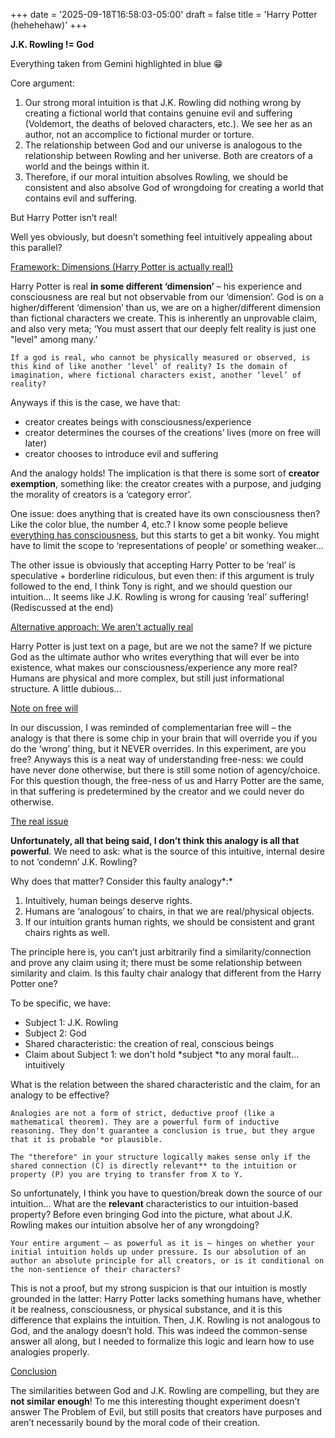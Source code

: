 +++
date = '2025-09-18T16:58:03-05:00'
draft = false
title = 'Harry Potter (hehehehaw)'
+++

**J.K. Rowling != God**

Everything taken from Gemini highlighted in blue 😁

Core argument:



1. Our strong moral intuition is that J.K. Rowling did nothing wrong by creating a fictional world that contains genuine evil and suffering (Voldemort, the deaths of beloved characters, etc.). We see her as an author, not an accomplice to fictional murder or torture.
2. The relationship between God and our universe is analogous to the relationship between Rowling and her universe. Both are creators of a world and the beings within it.
3. Therefore, if our moral intuition absolves Rowling, we should be consistent and also absolve God of wrongdoing for creating a world that contains evil and suffering.

But Harry Potter isn’t real!

Well yes obviously, but doesn’t something feel intuitively appealing about this parallel?

<span style="text-decoration:underline;">Framework: Dimensions (Harry Potter is actually real!)</span>

Harry Potter is real **in some different ‘dimension’** – his experience and consciousness are real but not observable from our ‘dimension’. God is on a higher/different ‘dimension’ than us, we are on a higher/different dimension than fictional characters we create. This is inherently an unprovable claim, and also very meta; ‘You must assert that our deeply felt reality is just one "level" among many.’


    If a god is real, who cannot be physically measured or observed, is this kind of like another ‘level’ of reality? Is the domain of imagination, where fictional characters exist, another ‘level’ of reality?

Anyways if this is the case, we have that:



* creator creates beings with consciousness/experience
* creator determines the courses of the creations’ lives (more on free will later)
* creator chooses to introduce evil and suffering

And the analogy holds! The implication is that there is some sort of **creator exemption**, something like: the creator creates with a purpose, and judging the morality of creators is a ‘category error’.

One issue: does anything that is created have its own consciousness then? Like the color blue, the number 4, etc.? I know some people believe [everything has consciousness](https://www.youtube.com/watch?v=mhGy-pj1yw0), but this starts to get a bit wonky. You might have to limit the scope to ‘representations of people’ or something weaker…

The other issue is obviously that accepting Harry Potter to be ‘real’ is speculative + borderline ridiculous, but even then: if this argument is truly followed to the end, I think Tony is right, and we should question our intuition… It seems like J.K. Rowling is wrong for causing ‘real’ suffering! (Rediscussed at the end)

<span style="text-decoration:underline;">Alternative approach: We aren’t actually real</span>

Harry Potter is just text on a page, but are we not the same? If we picture God as the ultimate author who writes everything that will ever be into existence, what makes our consciousness/experience any more real? Humans are physical and more complex, but still just informational structure. A little dubious…

<span style="text-decoration:underline;">Note on free will</span>

In our discussion, I was reminded of complementarian free will – the analogy is that there is some chip in your brain that will override you if you do the ‘wrong’ thing, but it NEVER overrides. In this experiment, are you free? Anyways this is a neat way of understanding free-ness: we could have never done otherwise, but there is still some notion of agency/choice. For this question though, the free-ness of us and Harry Potter are the same, in that suffering is predetermined by the creator and we could never do otherwise.

<span style="text-decoration:underline;">The real issue</span>

**Unfortunately, all that being said, I don’t think this analogy is all that powerful**. We need to ask: what is the source of this intuitive, internal desire to not ‘condemn’ J.K. Rowling?

Why does that matter? Consider this faulty analogy*:*



1. Intuitively, human beings deserve rights.
2. Humans are ‘analogous’ to chairs, in that we are real/physical objects.
3. If our intuition grants human rights, we should be consistent and grant chairs rights as well.

The principle here is, you can’t just arbitrarily find a similarity/connection and prove any claim using it; there must be some relationship between similarity and claim. Is this faulty chair analogy that different from the Harry Potter one?

To be specific, we have:



* Subject 1: J.K. Rowling
* Subject 2: God
* Shared characteristic: the creation of real, conscious beings
* Claim about Subject 1: we don't hold *subject *to any moral fault… intuitively

What is the relation between the shared characteristic and the claim, for an analogy to be effective?


    Analogies are not a form of strict, deductive proof (like a mathematical theorem). They are a powerful form of inductive reasoning. They don't guarantee a conclusion is true, but they argue that it is probable *or plausible.

    The "therefore" in your structure logically makes sense only if the shared connection (C) is directly relevant** to the intuition or property (P) you are trying to transfer from X to Y.

So unfortunately, I think you have to question/break down the source of our intuition… What are the **relevant** characteristics to our intuition-based property? Before even bringing God into the picture, what about J.K. Rowling makes our intuition absolve her of any wrongdoing?


    Your entire argument — as powerful as it is — hinges on whether your initial intuition holds up under pressure. Is our absolution of an author an absolute principle for all creators, or is it conditional on the non-sentience of their characters?

This is not a proof, but my strong suspicion is that our intuition is mostly grounded in the latter: Harry Potter lacks something humans have, whether it be realness, consciousness, or physical substance, and it is this difference that explains the intuition. Then, J.K. Rowling is not analogous to God, and the analogy doesn’t hold. This was indeed the common-sense answer all along, but I needed to formalize this logic and learn how to use analogies properly.

<span style="text-decoration:underline;">Conclusion</span>

The similarities between God and J.K. Rowling are compelling, but they are **not similar enough**! To me this interesting thought experiment doesn’t answer The Problem of Evil, but still posits that creators have purposes and aren’t necessarily bound by the moral code of their creation.
